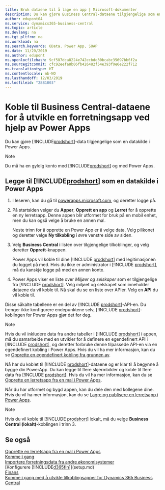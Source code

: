 ```yaml
---
title: Bruk dataene til å lage en app | Microsoft-dokumenter
description: Du kan gjøre Business Central-dataene tilgjengelige som en datakilde og angi en OData-URL-adresse til webtjenestene dine for å utvikle en forretningsapp ved hjelp av Power Apps.
author: edupont04
ms.service: dynamics365-business-central
ms.topic: article
ms.devlang: na
ms.tgt_pltfrm: na
ms.workload: na
ms.search.keywords: OData, Power App, SOAP
ms.date: 11/20/2019
ms.author: edupont
ms.openlocfilehash: 9cf587dca8224e742ecbde30bcabc35697bb6f2a
ms.sourcegitcommit: cfc92eefa8b06fb426482f54e393f0e6e222f712
ms.translationtype: HT
ms.contentlocale: nb-NO
ms.lasthandoff: 12/03/2019
ms.locfileid: "2881003"
---
```

# <a name="connecting-to-your-business-central-data-to-build-a-business-app-using-power-apps"></a>Koble til Business Central-dataene for å utvikle en forretningsapp ved hjelp av Power Apps

Du kan gjøre [!INCLUDE[prodshort](includes/prodshort.md)]-data tilgjengelige som en datakilde i Power Apps.  

> [!NOTE]  
> Du må ha en gyldig konto med [!INCLUDE[prodshort](includes/prodshort.md)] og med Power Apps.  

## <a name="to-add-includeprodshortincludesprodshortmd-as-a-data-source-in-power-apps"></a>Legge til [!INCLUDE[prodshort](includes/prodshort.md)] som en datakilde i Power Apps

1. I leseren, kan du gå til [powerapps.microsoft.com](https://powerapps.microsoft.com/), og deretter logge på.
2. På startsiden velger du **Apper**, **Opprett en app** og **Lerret** for å opprette en ny lerretsapp. Denne appen blir utformet for bruk på en mobil enhet, men du kan også velge å bruke en annen mal.

    Neste trinn for å opprette en Power App er å velge data. Velg pilikonet og deretter velge **Ny tilkobling** i øvre venstre side av siden.
3. Velg **Business Central** i listen over tilgjengelige tilkoblinger, og velg deretter **Opprett**-knappen.

    Power Apps vil koble til dine [!INCLUDE [prodshort](includes/prodshort.md)] med legitimasjonen du logget på med. Hvis du ikke er administrator i [!INCLUDE [prodshort](includes/prodshort.md)], må du kanskje logge på med en annen konto.  

4. Power Apps viser en liste over *Miljøer og selskaper* som er tilgjengelige fra [!INCLUDE [prodshort](includes/prodshort.md)]. Velg miljøet og selskapet som inneholder dataene du vil koble til. Nå skal du se en liste over APIer. Velg en **API** du vil koble til.

Disse såkalte tabellene er en del av [!INCLUDE [prodshort](includes/prodshort.md)]-API-en. Du trenger ikke konfigurere endepunktene selv, [!INCLUDE [prodshort](includes/prodshort.md)]-koblingen for Power Apps gjør det for deg.  

> [!NOTE]
> Hvis du vil inkludere data fra andre tabeller i [!INCLUDE [prodshort](includes/prodshort.md)] i appen, må du samarbeide med en utvikler for å definere en egendefinert API i [!INCLUDE [prodshort](includes/prodshort.md)], og deretter forbruke denne tilpassede API-en via en egendefinert kobling i Power Apps. Hvis du vil ha mer informasjon, kan du se [Opprette en egendefinert kobling fra grunnen av](/connectors/custom-connectors/define-blank).  

Nå har du koblet til [!INCLUDE [prodshort](includes/prodshort.md)]-dataene og er klar til å begynne å bygge din PowerApp. Du kan legge til flere skjermbilder og koble til flere data fra [!INCLUDE [prodshort](includes/prodshort.md)]. Hvis du vil ha mer informasjon, kan du se [Opprette en lerretsapp fra en mal i Power Apps](/powerapps/maker/canvas-apps/get-started-test-drive).  

Når du har utformet og bygd appen, kan du dele den med kollegene dine. Hvis du vil ha mer informasjon, kan du se [Lagre og publisere en lerretsapp i Power Apps](/powerapps/maker/canvas-apps/save-publish-app).  

> [!NOTE]
> Hvis du vil koble til [!INCLUDE [prodshort](includes/prodshort.md)] lokalt, må du velge **Business Central (lokalt)**-koblingen i trinn 3.  

## <a name="see-also"></a>Se også

[Opprette en lerretsapp fra en mal i Power Apps](/powerapps/maker/canvas-apps/get-started-test-drive)  
[Komme i gang](product-get-started.md)  
[Importere forretningsdata fra andre økonomisystemer](across-import-data-configuration-packages.md)  
[Konfigurere [!INCLUDE[d365fin](includes/d365fin_md.md)]](setup.md)  
[Finans](finance.md)  
[Komme i gang med å utvikle tilkoblingsapper for Dynamics 365 Business Central](/dynamics365/business-central/dev-itpro/developer/devenv-develop-connect-apps)  
